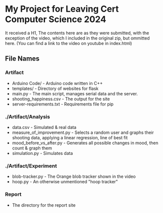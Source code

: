 # My Project for Leaving Cert Computer Science 2024
It received a H1, The contents here are as they were submitted, with the exception of the video, which I included in the original zip, but ommitted here. (You can find a link to the video on youtube in index.html)

## File Names

### Artifact
- Arduino Code/ - Arduino code written in C++
- templates/ - Directory of websites for flask
- main.py - The main script, manages serial data and the server.
- shooting_happiness.csv - The output for the site
- server-requirements.txt - Requirements file for pip

### ./Artifact/Analysis
- data.csv - Simulated & real data
- measure_of_improvement.py - Selects a random user and graphs their shooting data, applying a linear regression, line of best fit
- mood_before_vs_after.py - Generates all possible changes in mood, then count & graph them
- simulation.py - Simulates data

### ./Artifact/Experiment
- blob-tracker.py - The Orange blob tracker shown in the video
- hoop.py - An otherwise unmentioned "hoop tracker"

### Report
- The directory for the report site

